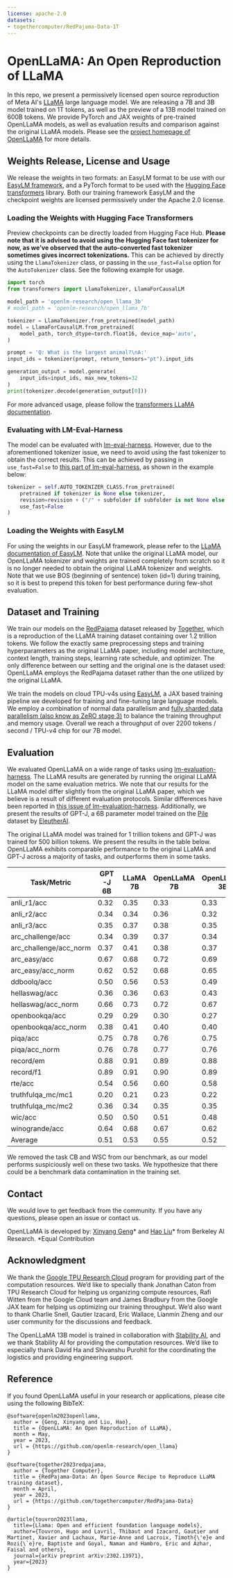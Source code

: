 ```yaml
---
license: apache-2.0
datasets:
- togethercomputer/RedPajama-Data-1T
---
```


# OpenLLaMA: An Open Reproduction of LLaMA


In this repo, we present a permissively licensed open source reproduction of Meta AI's [LLaMA](https://ai.facebook.com/blog/large-language-model-llama-meta-ai/) large language model. We are releasing a 7B and 3B model trained on 1T tokens, as well as the preview of a 13B model trained on 600B tokens. We provide PyTorch and JAX weights of pre-trained OpenLLaMA models, as well as evaluation results and comparison against the original LLaMA models. Please see the [project homepage of OpenLLaMA](https://github.com/openlm-research/open_llama) for more details.


## Weights Release, License and Usage

We release the weights in two formats: an EasyLM format to be use with our [EasyLM framework](https://github.com/young-geng/EasyLM), and a PyTorch format to be used with the [Hugging Face transformers](https://huggingface.co/docs/transformers/index) library. Both our training framework EasyLM and the checkpoint weights are licensed permissively under the Apache 2.0 license.

### Loading the Weights with Hugging Face Transformers
Preview checkpoints can be directly loaded from Hugging Face Hub. **Please note that it is advised to avoid using the Hugging Face fast tokenizer for now, as we’ve observed that the auto-converted fast tokenizer sometimes gives incorrect tokenizations.** This can be achieved by directly using the `LlamaTokenizer` class, or passing in the `use_fast=False` option for the `AutoTokenizer` class. See the following example for usage.

```python
import torch
from transformers import LlamaTokenizer, LlamaForCausalLM

model_path = 'openlm-research/open_llama_3b'
# model_path = 'openlm-research/open_llama_7b'

tokenizer = LlamaTokenizer.from_pretrained(model_path)
model = LlamaForCausalLM.from_pretrained(
    model_path, torch_dtype=torch.float16, device_map='auto',
)

prompt = 'Q: What is the largest animal?\nA:'
input_ids = tokenizer(prompt, return_tensors="pt").input_ids

generation_output = model.generate(
    input_ids=input_ids, max_new_tokens=32
)
print(tokenizer.decode(generation_output[0]))
```

For more advanced usage, please follow the [transformers LLaMA documentation](https://huggingface.co/docs/transformers/main/model_doc/llama).

### Evaluating with LM-Eval-Harness
The model can be evaluated with [lm-eval-harness](https://github.com/EleutherAI/lm-evaluation-harness). However, due to the aforementioned tokenizer issue, we need to avoid using the fast tokenizer to obtain the correct results. This can be achieved by passing in `use_fast=False` to [this part of lm-eval-harness](https://github.com/EleutherAI/lm-evaluation-harness/blob/4b701e228768052cfae9043dca13e82052ca5eea/lm_eval/models/huggingface.py#LL313C9-L316C10), as shown in the example below:

```python
tokenizer = self.AUTO_TOKENIZER_CLASS.from_pretrained(
    pretrained if tokenizer is None else tokenizer,
    revision=revision + ("/" + subfolder if subfolder is not None else ""),
    use_fast=False
)
```

### Loading the Weights with EasyLM

For using the weights in our EasyLM framework, please refer to the [LLaMA documentation of EasyLM](https://github.com/young-geng/EasyLM/blob/main/docs/llama.md). Note that unlike the original LLaMA model, our OpenLLaMA tokenizer and weights are trained completely from scratch so it is no longer needed to obtain the original LLaMA tokenizer and weights. Note that we use BOS (beginning of sentence) token (id=1) during training, so it is best to prepend this token for best performance during few-shot evaluation.



## Dataset and Training

We train our models on the [RedPajama](https://www.together.xyz/blog/redpajama) dataset released by [Together](https://www.together.xyz/), which is a reproduction of the LLaMA training dataset containing over 1.2 trillion tokens. We follow the exactly same preprocessing steps and training hyperparameters as the original LLaMA paper, including model architecture, context length, training steps, learning rate schedule, and optimizer.  The only difference between our setting and the original one is the dataset used: OpenLLaMA employs the RedPajama dataset rather than the one utilized by the original LLaMA.

We train the models on cloud TPU-v4s using [EasyLM](https://github.com/young-geng/EasyLM), a JAX based training pipeline we developed for training and fine-tuning large language models. We employ a combination of normal data parallelism and [fully sharded data parallelism (also know as ZeRO stage 3)](https://engineering.fb.com/2021/07/15/open-source/fsdp/) to balance the training throughput and memory usage. Overall we reach a throughput of over 2200 tokens / second / TPU-v4 chip for our 7B model.


## Evaluation
We evaluated OpenLLaMA on a wide range of tasks using [lm-evaluation-harness](https://github.com/EleutherAI/lm-evaluation-harness).  The LLaMA results are generated by running the original LLaMA model on the same evaluation metrics. We note that our results for the LLaMA model differ slightly from the original LLaMA paper, which we believe is a result of different evaluation protocols. Similar differences have been reported in [this issue of lm-evaluation-harness](https://github.com/EleutherAI/lm-evaluation-harness/issues/443). Additionally, we present the results of GPT-J, a 6B parameter model trained on the [Pile](https://pile.eleuther.ai/) dataset by [EleutherAI](https://www.eleuther.ai/).

The original LLaMA model was trained for 1 trillion tokens and GPT-J was trained for 500 billion tokens.  We present the results in the table below. OpenLLaMA exhibits comparable performance to the original LLaMA and GPT-J across a majority of tasks, and outperforms them in some tasks.


| **Task/Metric**        | GPT-J 6B | LLaMA 7B | OpenLLaMA 7B | OpenLLaMA 3B | OpenLLaMA 13B 600BT |
| ---------------------- | -------- | -------- | ------------ | ------------ | ------------------- |
| anli_r1/acc            | 0.32     | 0.35     | 0.33         | 0.33         | 0.33                |
| anli_r2/acc            | 0.34     | 0.34     | 0.36         | 0.32         | 0.35                |
| anli_r3/acc            | 0.35     | 0.37     | 0.38         | 0.35         | 0.38                |
| arc_challenge/acc      | 0.34     | 0.39     | 0.37         | 0.34         | 0.39                |
| arc_challenge/acc_norm | 0.37     | 0.41     | 0.38         | 0.37         | 0.42                |
| arc_easy/acc           | 0.67     | 0.68     | 0.72         | 0.69         | 0.74                |
| arc_easy/acc_norm      | 0.62     | 0.52     | 0.68         | 0.65         | 0.70                |
| ddboolq/acc            | 0.50     | 0.56     | 0.53         | 0.49         | 0.71                |
| hellaswag/acc          | 0.36     | 0.36     | 0.63         | 0.43         | 0.54                |
| hellaswag/acc_norm     | 0.66     | 0.73     | 0.72         | 0.67         | 0.73                |
| openbookqa/acc         | 0.29     | 0.29     | 0.30         | 0.27         | 0.30                |
| openbookqa/acc_norm    | 0.38     | 0.41     | 0.40         | 0.40         | 0.41                |
| piqa/acc               | 0.75     | 0.78     | 0.76         | 0.75         | 0.77                |
| piqa/acc_norm          | 0.76     | 0.78     | 0.77         | 0.76         | 0.78                |
| record/em              | 0.88     | 0.91     | 0.89         | 0.88         | 0.90                |
| record/f1              | 0.89     | 0.91     | 0.90         | 0.89         | 0.90                |
| rte/acc                | 0.54     | 0.56     | 0.60         | 0.58         | 0.65                |
| truthfulqa_mc/mc1      | 0.20     | 0.21     | 0.23         | 0.22         | 0.22                |
| truthfulqa_mc/mc2      | 0.36     | 0.34     | 0.35         | 0.35         | 0.35                |
| wic/acc                | 0.50     | 0.50     | 0.51         | 0.48         | 0.49                |
| winogrande/acc         | 0.64     | 0.68     | 0.67         | 0.62         | 0.67                |
| Average                | 0.51     | 0.53     | 0.55         | 0.52         | 0.56                |


We removed the task CB and WSC from our benchmark, as our model performs suspiciously well on these two tasks. We hypothesize that there could be a benchmark data contamination in the training set.


## Contact

We would love to get feedback from the community. If you have any questions, please open an issue or contact us.

OpenLLaMA is developed by:
[Xinyang Geng](https://young-geng.xyz/)* and [Hao Liu](https://www.haoliu.site/)* from Berkeley AI Research.
*Equal Contribution



## Acknowledgment

We thank the [Google TPU Research Cloud](https://sites.research.google/trc/about/) program for providing part of the computation resources. We’d like to specially thank Jonathan Caton from TPU Research Cloud for helping us organizing compute resources, Rafi Witten from the Google Cloud team and James Bradbury from the Google JAX team for helping us optimizing our training throughput. We’d also want to thank Charlie Snell, Gautier Izacard, Eric Wallace, Lianmin Zheng and our user community for the discussions and feedback.

The OpenLLaMA 13B model is trained in collaboration with [Stability AI](https://stability.ai/), and we thank Stability AI for providing the computation resources. We’d like to especially thank David Ha and Shivanshu Purohit for the coordinating the logistics and providing engineering support.


## Reference

If you found OpenLLaMA useful in your research or applications, please cite using the following BibTeX:
```
@software{openlm2023openllama,
  author = {Geng, Xinyang and Liu, Hao},
  title = {OpenLLaMA: An Open Reproduction of LLaMA},
  month = May,
  year = 2023,
  url = {https://github.com/openlm-research/open_llama}
}
```
```
@software{together2023redpajama,
  author = {Together Computer},
  title = {RedPajama-Data: An Open Source Recipe to Reproduce LLaMA training dataset},
  month = April,
  year = 2023,
  url = {https://github.com/togethercomputer/RedPajama-Data}
}
```
```
@article{touvron2023llama,
  title={Llama: Open and efficient foundation language models},
  author={Touvron, Hugo and Lavril, Thibaut and Izacard, Gautier and Martinet, Xavier and Lachaux, Marie-Anne and Lacroix, Timoth{\'e}e and Rozi{\`e}re, Baptiste and Goyal, Naman and Hambro, Eric and Azhar, Faisal and others},
  journal={arXiv preprint arXiv:2302.13971},
  year={2023}
}
```





